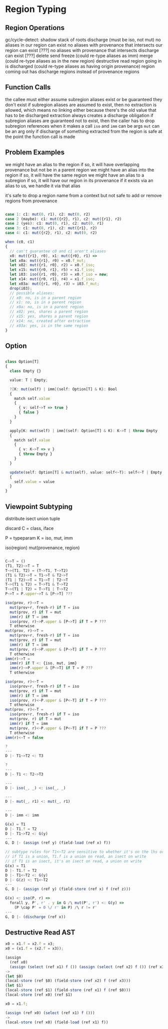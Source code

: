 # Region Typing

## Region Operations

gc/cycle-detect: shadow stack of roots
discharge (must be iso, not mut)
  no aliases in our region can exist
  no aliases with provenance that intersects our region can exist [???]
  no aliases with provenance that intersects discharge can exist [???]
  delete
  send
  freeze (could re-type aliases as imm)
  merge (could re-type aliases as in the new region)
destructive read
  region going in is discharged (could re-type aliases as having origin provenance)
  region coming out has discharge regions instead of provenance regions

## Function Calls

the callee must either assume subregion aliases exist or be guaranteed they don't exist
if subregion aliases are assumed to exist, then
  no extraction is allowed, which means no linking either
    because there's the old value that has to be discharged
  extraction always creates a discharge obligation
if subregion aliases are guaranteed not to exist, then
  the caller has to drop subregion references when it makes a call
  `iso` and `imm` can be args
  `mut` can be an arg only if discharge of something extracted from the region is safe at the point the function call is made

## Problem Examples

we might have an alias to the region
  if so, it will have overlapping provenance but not be in a parent region
we might have an alias into the region
  if so, it will have the same region
we might have an alias to a subregion
  if so, it will have our region in its provenance
  if it exists via an alias to us, we handle it via that alias

it's safe to drop a region name from a context
but not safe to add or remove regions from provenance

```ts

case 1: c1: mut(0, r1), c2: mut(0, r2)
case 2 (maybe): c1: mut({r2}, r1), c2: mut({r1}, r2)
case 2 (yes): c1: mut(0, r1), c2: mut(0, r1)
case 3: c1: mut(0, r1), c2: mut({r1}, r2)
case 4: c1: mut({r2}, r1), c2: mut(0, r2)

when (c0, c1)
{
  // can't guarantee c0 and c1 aren't aliases
  x0: mut({r1}, r0), x1: mut({r0}, r1) =>
  let x0a: mut({r1}, r0) = x0.f_mut;
  let x02: mut({r1, r0}, r2) = x0.f_iso;
  let x15: mut({r0, r1}, r5) = x1.f_iso;
  let i03: iso({r1, r0}, r3) = x0.f_iso = new;
  let x14: mut({r0, r1}, r4) = x1.f_iso;
  let x03a: mut({r1, r0}, r3) = i03.f_mut;
  drop(i03);
  // possible aliases:
  // x0: no, is in a parent region
  // x1: no, is in a parent region
  // x0a: no, is in a parent region
  // x02: yes, shares a parent region
  // x15: yes, shares a parent region
  // x14: no, created after extraction
  // x03a: yes, is in the same region
}

```

## Option

```ts

class Option[T]
{
  class Empty {}

  value: T | Empty;

  ?[K: mut(self) | imm](self: Option[T] & K): Bool
  {
    match self.value
    {
      { v: self~>T => true }
      { false }
    }
  }

  apply[K: mut(self) | imm](self: Option[T] & K): K~>T | throw Empty
  {
    match self.value
    {
      { v: K~>T => v }
      { throw Empty }
    }
  }

  update(self: Option[T] & mut(self), value: self<~T): self<~T | Empty
  {
    self.value = value
  }
}

```

## Viewpoint Subtyping

distribute
  isect
  union
  tuple

discard
  C = class, iface

P = typeparam
K = iso, mut, imm

iso(region)
mut(provenance, region)

```ts

C~>T = ()
(T1, T2)~>T = T
T~>(T1, T2) = (T~>T1, T~>T2)
(T1 & T2)~>T = T1~>T & T2~>T
(T1 | T2)~>T = T1~>T | T2~>T
T~>(T1 & T2) = T~>T1 & T~>T2
T~>(T1 | T2) = T~>T1 | T~>T2
P~>T = P.upper~>T & [P~>T] ???

iso(prov, r)~>T =
  mut(prov+r, fresh-r) if T = iso
  mut(prov, r) if T = mut
  imm(r) if T = imm
  iso(prov, r)~>P.upper & [P~>T] if T = P ???
  T otherwise
mut(prov, r)~>T =
  mut(prov+r, fresh-r) if T = iso
  mut(prov, r) if T = mut
  imm(r) if T = imm
  mut(prov, r)~>P.upper & [P~>T] if T = P ???
  T otherwise
imm(r)~>T =
  imm(r) if T <: {iso, mut, imm}
  imm(r)~>P.upper & [P~>T] if T = P ???
  T otherwise

iso(prov, r)<~T =
  iso(prov+r, fresh-r) if T = iso
  mut(prov, r) if T = mut
  imm(r) if T = imm
  iso(prov, r)<~P.upper & [P<~T] if T = P ???
  T otherwise
mut(prov, r)<~T =
  iso(prov+r, fresh-r) if T = iso
  mut(prov, r) if T = mut
  imm(r) if T = imm
  mut(prov, r)<~P.upper & [P<~T] if T = P ???
  T otherwise
imm(r)<~T = false

?
---
D |- T1~>T2 <: T3

?
---
D |- T1 <: T2~>T3

---
D |- iso(_, _) <: iso(_, _)

---
D |- mut(_, r1) <: mut(_, r1)

---
D |- imm <: imm

G(x) = T1
D |- T1.f = T2
D |- T1~>T2 <: G(y)
---
G, D |- (assign (ref y) (field-load (ref x) f))

// subtype rules for T1<~T2 are sensitive to whether it's on the lhs or rhs
// if T1 is a union, T1.f is a union on read, an isect on write
// if T1 is an isect, it's an isect on read, a union on write
G(x) = T1
D |- T1.f = T2
D |- T1<~T2 <: G(y)
D |- G(z) <: T1<~T2
---
G, D |- (assign (ref y) (field-store (ref x) f (ref z)))

G(x) <: iso(P, r) =>
  forall y, P', r' . y in G /\ mut(P', r') <: G(y) =>
    (P \cap P' = 0 \/ r' in P) /\ r != r'
---
G, D |- (discharge (ref x))

```

## Destructive Read AST

```ts
x0 = x1.f = x2.f = x3;
x0 = (x1.f = (x2.f = x3));

(assign
  (ref x0)
  (assign (select (ref x1) f ()) (assign (select (ref x2) f ()) (ref x3))))
->
(let $0)
(local-store (ref $0) (field-store (ref x2) f (ref x3)))
(let $1)
(local-store (ref $1) (field-store (ref x1) f (ref $0)))
(local-store (ref x0) (ref $1)

x0 = x1.f;

(assign (ref x0) (select (ref x1) f ()))
->
(local-store (ref x0) (field-load (ref x1) f))
```
